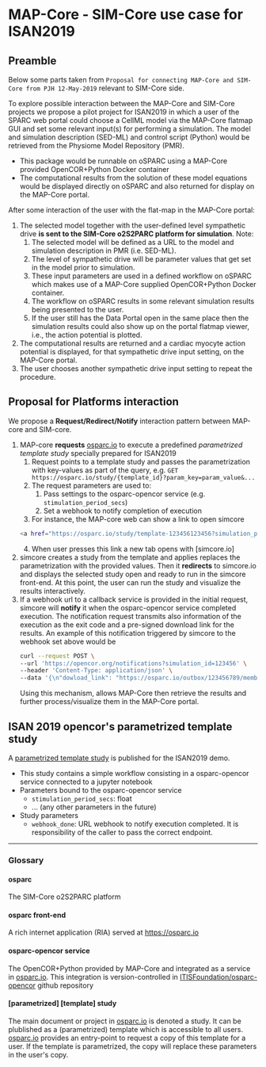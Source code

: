 # MAP-Core - SIM-Core use case for ISAN2019

## Preamble
Below some parts taken from ``Proposal for connecting MAP-Core and SIM-Core from PJH 12-May-2019`` relevant to SIM-Core side.

To explore possible interaction between the MAP-Core and SIM-Core projects we propose a pilot
project for ISAN2019 in which a user of the SPARC web portal could choose a CellML model via the
MAP-Core flatmap GUI and set some relevant input(s) for performing a simulation. The model and
simulation description (SED-ML) and control script (Python) would be retrieved from the Physiome
Model Repository (PMR). 

- This package would be runnable on oSPARC using a MAP-Core provided OpenCOR+Python Docker container
- The computational results from the solution of these model equations would be displayed directly on oSPARC and also returned for display on the MAP-Core portal.

After some interaction of the user with the flat-map in the MAP-Core portal:

1. The selected model together with the user-defined level sympathetic drive **is sent to the SIM-Core o2S2PARC platform for simulation**. Note:
   1. The selected model will be defined as a URL to the model and simulation description in PMR (i.e. SED-ML).
   2. The level of sympathetic drive will be parameter values that get set in the model prior to simulation.
   3. These input parameters are used in a defined workflow on oSPARC which makes use of a MAP-Core supplied OpenCOR+Python Docker container.
   4. The workflow on oSPARC results in some relevant simulation results being presented to the user.
   5. If the user still has the Data Portal open in the same place then the simulation results could also show up on the portal flatmap viewer, i.e., the action potential is plotted.
2. The computational results are returned and a cardiac myocyte action potential is displayed, for that sympathetic drive input setting, on the MAP-Core portal.
3. The user chooses another sympathetic drive input setting to repeat the procedure.


## Proposal for Platforms interaction

We propose a **Request/Redirect/Notify** interaction pattern between MAP-core and SIM-core. 

1. MAP-core **requests** [osparc.io] to execute a predefined *parametrized template study* specially prepared for ISAN2019
   1. Request points to a template study and passes the parametrization with key-values as part of the query, e.g. ``GET https://osparc.io/study/{template_id}?param_key=param_value&...`` 
   2. The request parameters are used to:
      1. Pass settings to the osparc-opencor service (e.g. ``stimulation_period_secs``)
      2. Set a webhook to notify completion of execution
   3. For instance, the MAP-core web can show a link to open simcore
    ```bash
    <a href="https://osparc.io/study/template-123456123456?simulation_period_secs=1000&webhook_done=https://opencor.org/notifications?simulation_id=123456">Run in simcore.io</a>
    ```
   4. When user presses this link a new tab opens with [simcore.io]
2. simcore creates a study from the template and applies replaces the parametrization with the provided values. Then it **redirects** to simcore.io and  displays the selected study open and ready to run in the simcore front-end. At this point, the user can run the study and visualize the results interactively.
3. If a webhook url to a callback service is provided in the initial request, simcore will **notify** it when the osparc-opencor service completed execution. The notification request transmits also information of the execution as the exit code and a pre-signed download link for the results. An example of this notification triggered by simcore to the webhook set above would be
    ```bash
    curl --request POST \
    --url 'https://opencor.org/notifications?simulation_id=123456' \
    --header 'Content-Type: application/json' \
    --data '{\n"dowload_link": "https://osparc.io/outbox/123456789/membrain-potential.json"\n"status_code": 0\n}'
    ```
    Using this mechanism, allows MAP-Core then retrieve the results and further process/visualize them in the MAP-Core portal. 


## ISAN 2019 opencor's parametrized template study 

A [parametrized template study](doc/isan_use_case.md) is published for the ISAN2019 demo.
  - This study contains a simple workflow consisting in a osparc-opencor service connected to a jupyter notebook
  - Parameters bound to the osparc-opencor service
    - ``stimulation_period_secs``: float 
    - ... (any other parameters in the future)
  - Study parameters
    - ``webhook_done``: URL webhook to notify execution completed. It is responsibility of the caller to pass the correct endpoint. 

---

### Glossary

#### osparc
The SIM-Core o2S2PARC platform 

#### osparc front-end
A rich internet application (RIA) served at https://osparc.io

#### osparc-opencor service
The OpenCOR+Python provided by MAP-Core and integrated as a service in [osparc.io]. 
This integration is version-controlled in [ITISFoundation/osparc-opencor](https://github.com/ITISFoundation/osparc-opencor) github repository

#### [parametrized] [template] study
The main document or project in [osparc.io] is denoted a study. It can be plublished as a (parametrized) template which is accessible to all users. [osparc.io] provides an entry-point to request a copy of this template for a user. If the template is parametrized, the copy will replace these parameters in the user's copy.




[osparc.io]:https://osparc.io
[osparc-opencor]:https://github.com/ITISFoundation/osparc-opencor